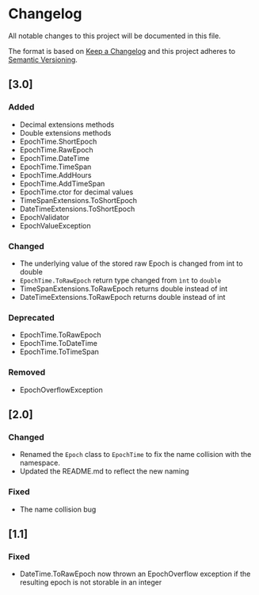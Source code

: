 # Changelog
All notable changes to this project will be documented in this file.

The format is based on [Keep a Changelog](http://keepachangelog.com/)
and this project adheres to [Semantic Versioning](http://semver.org/).

## [3.0]
### Added

- Decimal extensions methods
- Double extensions methods
- EpochTime.ShortEpoch
- EpochTime.RawEpoch
- EpochTime.DateTime
- EpochTime.TimeSpan
- EpochTime.AddHours
- EpochTime.AddTimeSpan
- EpochTime.ctor for decimal values
- TimeSpanExtensions.ToShortEpoch
- DateTimeExtensions.ToShortEpoch
- EpochValidator
- EpochValueException

### Changed

- The underlying value of the stored raw Epoch is changed from int to double
- ```EpochTime.ToRawEpoch``` return type changed from ```ìnt``` to ```double```
- TimeSpanExtensions.ToRawEpoch returns double instead of int
- DateTimeExtensions.ToRawEpoch returns double instead of int

### Deprecated

- EpochTime.ToRawEpoch
- EpochTime.ToDateTime
- EpochTime.ToTimeSpan

### Removed

- EpochOverflowException

## [2.0]
### Changed

- Renamed the ```Epoch``` class to ```EpochTime``` to fix the name collision with the namespace.
- Updated the README.md to reflect the new naming

### Fixed

- The name collision bug

## [1.1]
### Fixed

* DateTime.ToRawEpoch now thrown an EpochOverflow exception if the resulting epoch is not storable in an integer
